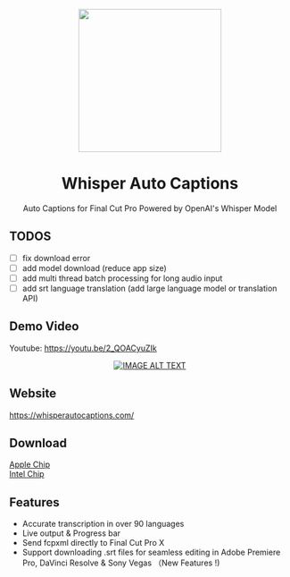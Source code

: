 <p align="center">
    <img height="256" src="https://github.com/shaishaicookie/fcpx-auto-captions/blob/main/Whisper%20Auto%20Captions/Assets.xcassets/AppIcon.appiconset/1024.png" />
</p>
<h1 align="center">Whisper Auto Captions</h1>
<p align="center">Auto Captions for Final Cut Pro Powered by OpenAI's Whisper Model</p>

## TODOS
- [ ] fix download error
- [ ] add model download (reduce app size)
- [ ] add multi thread batch processing for long audio input
- [ ] add srt language translation (add large language model or translation API)
  
## Demo Video
Youtube: https://youtu.be/2_QOACyuZIk

<div align="center">
  <a href="https://youtu.be/2_QOACyuZIk"><img src="https://github.com/shaishaicookie/fcpx-auto-captions/blob/main/features/ytb-cover.png" alt="IMAGE ALT TEXT"></a>
</div>


## Website
https://whisperautocaptions.com/


## Download
[Apple Chip](https://drive.google.com/file/d/1qaNZb7LKtxKjMkoMdEoE6xOks4n36fNR/view?usp=sharing) \
[Intel Chip](https://drive.google.com/file/d/1Sshl-sc_QW1WnSBd8H3Dvm8nHedwyeiW/view?usp=sharing)

## Features
* Accurate transcription in over 90 languages
* Live output & Progress bar
* Send fcpxml directly to Final Cut Pro X
* Support downloading .srt files for seamless editing in Adobe Premiere Pro, DaVinci Resolve & Sony Vegas （New Features !)






